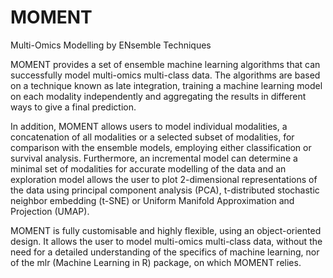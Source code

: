 # MOMENT
Multi-Omics Modelling by ENsemble Techniques

MOMENT provides a set of ensemble machine learning algorithms that can successfully model multi-omics multi-class data. The algorithms are based on a technique known as late integration, training a machine learning model on each modality independently and aggregating the results in different ways to give a final prediction. 

In addition, MOMENT allows users to model individual modalities, a concatenation of all modalities or a selected subset of modalities, for comparison with the ensemble models, employing either classification or survival analysis. Furthermore, an incremental model can determine a minimal set of modalities for accurate modelling of the data and an exploration model allows the user to plot 2-dimensional representations of the data using principal component analysis (PCA), t-distributed stochastic neighbor embedding (t-SNE) or Uniform Manifold Approximation and Projection (UMAP).

MOMENT is fully customisable and highly flexible, using an object-oriented design. It allows the user to model multi-omics multi-class data, without the need for a detailed understanding of the specifics of machine learning, nor of the mlr (Machine Learning in R) package, on which MOMENT relies.
